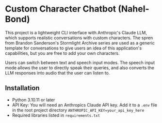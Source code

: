# Custom Character Chatbot (Nahel-Bond)

This project is a lightweight CLI interface with Anthropic's Claude LLM, which supports realistic conversations with custom characters. The spren from Brandon Sanderson's Stormlight Archive series are used as a generic template for conversations to give users an idea of this application's capabilities, but you are free to add your own characters.

Users can switch between text and speech input modes. The speech input mode allows the user to directly speak their queries, and also converts the LLM responses into audio that the user can listen to.

## Installation
- Python 3.10.11 or later
- API Key: You will need an Anthropics Claude API key. Add it to a `.env` file in the root project directory
    ```ANTHROPIC_API_KEY=your_api_key_here```
- Required libraries listed in `requirements.txt`